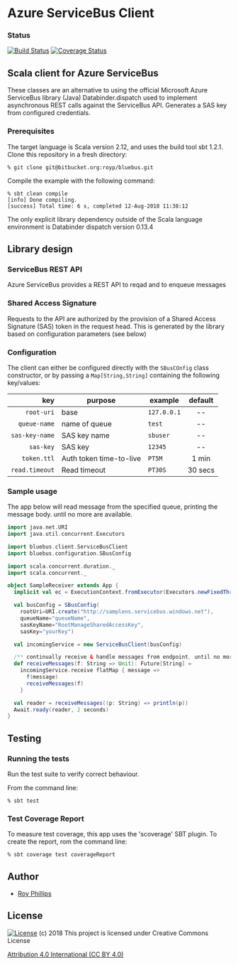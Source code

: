 # Azure ServiceBus Client
### Status
[![Build Status](https://travis-ci.org/sothach/bluebus.png)](https://travis-ci.org/sothach/bluebus)
[![Coverage Status](https://coveralls.io/repos/github/sothach/bluebus/badge.svg
)](https://coveralls.io/github/sothach/bluebus)

## Scala client for Azure ServiceBus

These classes are an alternative to using the official Microsoft Azure ServiceBus library (Java)
Databinder.dispatch used to implement asynchronous REST calls against the ServiceBus API.
Generates a SAS key from configured credentials.

### Prerequisites 
The target language is Scala version 2.12, and uses the build tool sbt 1.2.1.
Clone this repository in a fresh directory:
```
% git clone git@bitbucket.org:royp/bluebus.git
```
Compile the example with the following command:
```
% sbt clean compile
[info] Done compiling.
[success] Total time: 6 s, completed 12-Aug-2018 11:38:12
```
The only explicit library dependency outside of the Scala language environment is Databinder dispatch version 0.13.4

## Library design
### ServiceBus REST API
Azure ServiceBus provides a REST API to reqad and to enqueue messages

### Shared Access Signature
Requests to the API are authorized by the provision of a Shared Access Signature (SAS) token in the request head.
This is generated by the library based on configuration parameters (see below)
 
### Configuration
The client can either be configured directly with the `SBusCOnfig` class constructor, or by passing a `Map[String,String]` containing the following key/values:

| key            | purpose | example     | default  |
| --------------:|---------|-------------|:--------:|
| `root-uri`     | base     | `127.0.0.1` |  --      |
| `queue-name`   | name of queue    | `test`      |  --      |
| `sas-key-name` | SAS key name    | `sbuser`    |  --      |
| `sas-key`      | SAS key    | `12345`     |  --      |
| `token.ttl`    | Auth token time-to-live    | `PT5M`      |  1 min   |
| `read.timeout` | Read timeout    | `PT30S`     |  30 secs |
    
### Sample usage
The app below will read message from the specified queue, printing the message body. until no more are available.
```scala
import java.net.URI
import java.util.concurrent.Executors

import bluebus.client.ServiceBusClient
import bluebus.configuration.SBusConfig

import scala.concurrent.duration._
import scala.concurrent._

object SampleReceiver extends App {
  implicit val ec = ExecutionContext.fromExecutor(Executors.newFixedThreadPool(10))

  val busConfig = SBusConfig(
    rootUri=URI.create("http://samplens.servicebus.windows.net"),
    queueName="queueName",
    sasKeyName="RootManageSharedAccessKey",
    sasKey="yourKey")

  val incomingService = new ServiceBusClient(busConfig)

  /** continually receive & handle messages from endpoint, until no more available */
  def receiveMessages(f: String => Unit): Future[String] =
    incomingService.receive flatMap { message =>
      f(message)
      receiveMessages(f)
    }

  val reader = receiveMessages((p: String) => println(p))
  Await.ready(reader, 2 seconds)
}
```

## Testing
### Running the tests
Run the test suite to verify correct behaviour.  

From the command line:
```
% sbt test
```
### Test Coverage Report
To measure test coverage, this app uses the 'scoverage' SBT plugin.
To create the report, rom the command line:
```
% sbt coverage test coverageReport
```

## Author
* [Roy Phillips](mailto:phillips.roy@gmail.com)

## License
[![License](https://licensebuttons.net/l/by/3.0/88x31.png)](https://creativecommons.org/licenses/by/4.0/) 
(c) 2018 This project is licensed under Creative Commons License

[Attribution 4.0 International (CC BY 4.0)](file:LICENSE.md)
